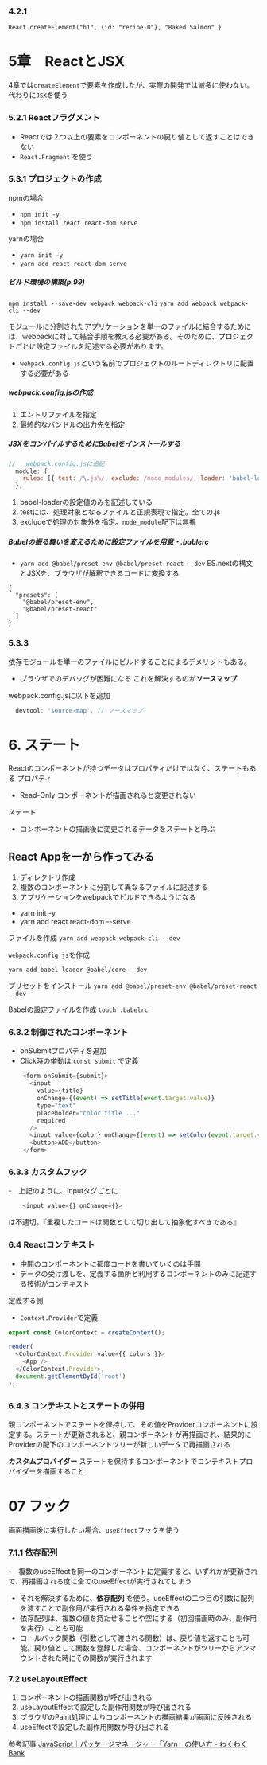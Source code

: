 ### 4.2.1
`React.createElement("h1", {id: "recipe-0"}, "Baked Salmon" }`

# 5章　ReactとJSX
4章では`createElement`で要素を作成したが、実際の開発では滅多に使わない。代わりに`JSX`を使う

### 5.2.1 Reactフラグメント
- Reactでは２つ以上の要素をコンポーネントの戻り値として返すことはできない　
- `React.Fragment` を使う

### 5.3.1 プロジェクトの作成
npmの場合
- `npm init -y`
- `npm install react react-dom serve`

yarnの場合
- `yarn init -y`
- `yarn add react react-dom serve`


##### ビルド環境の構築(p.99)
`npm install --save-dev webpack webpack-cli`
`yarn add webpack webpack-cli --dev`

モジュールに分割されたアプリケーションを単一のファイルに結合するためには、webpackに対して結合手順を教える必要がある。そのために、プロジェクトごとに設定ファイルを記述する必要があります。
- `webpack.config.js`という名前でプロジェクトのルートディレクトリに配置する必要がある

##### webpack.config.jsの作成
1. エントリファイルを指定
2. 最終的なバンドルの出力先を指定

##### JSXをコンパイルするためにBabelをインストールする
```js
//   webpack.config.jsに追記
  module: {
    rules: [{ test: /\.js%/, exclude: /node_modules/, loader: 'babel-loader' }],
  },
```
1. babel-loaderの設定値のみを記述している
2. testには、処理対象となるファイルと正規表現で指定。全ての.js
3. excludeで処理の対象外を指定。`node_module`配下は無視

##### Babelの振る舞いを変えるために設定ファイルを用意・.bablerc
- `yarn add @babel/preset-env @babel/preset-react --dev`
ES.nextの構文とJSXを、ブラウザが解釈できるコードに変換する
```
{
  "presets": [
    "@babel/preset-env",
    "@babel/preset-react"
  ]
}
```

### 5.3.3
依存モジュールを単一のファイルにビルドすることによるデメリットもある。
- ブラウザでのデバッグが困難になる
これを解決するのが**ソースマップ**

webpack.config.jsに以下を追加
```js
  devtool: 'source-map', // ソースマップ
```

# 6. ステート
Reactのコンポーネントが持つデータはプロパティだけではなく、ステートもある
プロパティ
- Read-Only コンポーネントが描画されると変更されない

ステート
- コンポーネントの描画後に変更されるデータをステートと呼ぶ

## React Appを一から作ってみる
1. ディレクトリ作成
2. 複数のコンポーネントに分割して異なるファイルに記述する
3. アプリケーションをwebpackでビルドできるようになる

- yarn init -y
- yarn add react react-dom --serve

ファイルを作成
`yarn add webpack webpack-cli --dev`

`webpack.config.js`を作成

`yarn add babel-loader @babel/core --dev`

プリセットをインストール
`yarn add @babel/preset-env @babel/preset-react --dev`

Babelの設定ファイルを作成
`touch .babelrc`

### 6.3.2 制御されたコンポーネント
- onSubmitプロパティを追加
- Click時の挙動は `const submit` で定義
```js
    <form onSubmit={submit}>
      <input
        value={title}
        onChange={(event) => setTitle(event.target.value)}
        type="text"
        placeholder="color title ..."
        required
      />
      <input value={color} onChange={(event) => setColor(event.target.value)} type="color" required />
      <button>ADD</button>
    </form>
```

### 6.3.3 カスタムフック
-　上記のように、inputタグごとに
```js
	<input value={} onChange={}>
```
は不適切。『重複したコードは関数として切り出して抽象化すべきである』

### 6.4 Reactコンテキスト
- 中間のコンポーネントに都度コードを書いていくのは手間
- データの受け渡しを、定義する箇所と利用するコンポーネントのみに記述する技術がコンテキスト

定義する側
- `Context.Provider`で定義
```js
export const ColorContext = createContext();

render(
  <ColorContext.Provider value={{ colors }}>
    <App />
  </ColorContext.Provider>,
  document.getElementById('root')
);

```

### 6.4.3 コンテキストとステートの併用
親コンポーネントでステートを保持して、その値をProviderコンポーネントに設定する。ステートが更新されると、親コンポーネントが再描画され、結果的にProviderの配下のコンポーネントツリーが新しいデータで再描画される


**カスタムプロバイダー**
ステートを保持するコンポーネントでコンテキストプロバイダーを描画すること

# 07 フック
画面描画後に実行したい場合、`useEffect`フックを使う

### 7.1.1 依存配列
-　複数のuseEffectを同一のコンポーネントに定義すると、いずれかが更新されて、再描画される度に全てのuseEffectが実行されてしまう
- それを解決するために、**依存配列** を使う。useEffectの二つ目の引数に配列を渡すことで副作用が実行される条件を指定できる
- 依存配列は、複数の値を持たせることや空にする（初回描画時のみ、副作用を実行）ことも可能
- コールバック関数（引数として渡される関数）は、戻り値を返すことも可能。戻り値として関数を登録した場合、コンポーネントがツリーからアンマウントされた時にその関数が実行されます

### 7.2 useLayoutEffect
1. コンポーネントの描画関数が呼び出される
2. useLayoutEffectで設定した副作用関数が呼び出される
3. ブラウザのPaint処理によりコンポーネントの描画結果が画面に反映される
4. useEffectで設定した副作用関数が呼び出される



参考記事
[JavaScript｜パッケージマネージャー「Yarn」の使い方 - わくわくBank](https://www.wakuwakubank.com/posts/307-javascript-yarn/)
